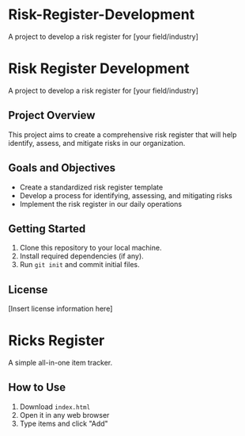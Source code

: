 # Risk-Register-Development
A project to develop a risk register for [your field/industry]
# Risk Register Development

A project to develop a risk register for [your field/industry]

## Project Overview
This project aims to create a comprehensive risk register that will help identify, assess, and mitigate risks in our organization.

## Goals and Objectives
- Create a standardized risk register template
- Develop a process for identifying, assessing, and mitigating risks
- Implement the risk register in our daily operations

## Getting Started
1. Clone this repository to your local machine.
2. Install required dependencies (if any).
3. Run `git init` and commit initial files.

## License
[Insert license information here]
# Ricks Register

A simple all-in-one item tracker.

## How to Use
1. Download `index.html`
2. Open it in any web browser
3. Type items and click "Add"
